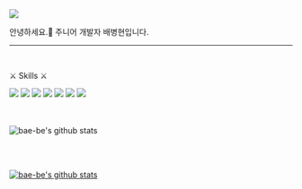 <a href="https://github.com/devxb/gitanimals">
  <img src="https://render.gitanimals.org/farms/{Bae-be}"/>
</a>
  

안녕하세요.👋 주니어 개발자 배병현입니다.

----
<br>

⚔️ Skills ⚔️  
  
<img src="https://img.shields.io/badge/-JAVA-d42828?style=flat&logo=Java&logoColor=f8fff7"/>
<img src="https://img.shields.io/badge/-Spring Boot-d97823?style=flat&logo=Spring&logoColor=f8fff7"/>
<img src="https://img.shields.io/badge/-HTML-d3d92b?style=flat&logo=HTML5&logoColor=f8fff7"/>
<img src="https://img.shields.io/badge/-CSS-4fc229?style=flat&logo=CSS Wizardry&logoColor=f8fff7"/>
<img src="https://img.shields.io/badge/-JavaScript-2961c2?style=flat&logo=JavaScript&logoColor=f8fff7"/>
<img src="https://img.shields.io/badge/-MySQL-2933c2?style=flat&logo=MySQL&logoColor=f8fff7"/>
<img src="https://img.shields.io/badge/-MariaDB-2933c2?style=flat&logo=MariaDB&logoColor=f8fff7"/>


<br>
<br>
<br>

![bae-be's github stats](https://github-readme-stats.vercel.app/api?username=bae-be&theme=dark&show_icons=true)

<br>
<br>

[![bae-be's github stats](https://github-readme-stats.vercel.app/api/top-langs/?username=bae-be&show_icons=true&hide_border=true&title_color=004386&icon_color=004386&layout=compact)](https://github.com/bae-be)
